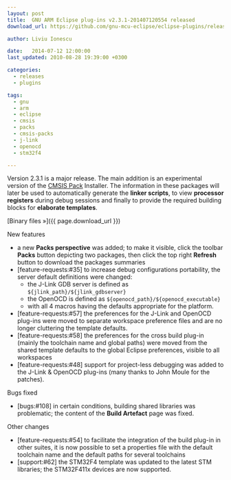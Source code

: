 ```yaml
---
layout: post
title:  GNU ARM Eclipse plug-ins v2.3.1-201407120554 released
download_url: https://github.com/gnu-mcu-eclipse/eclipse-plugins/releases/tag/v2.3.1-201407120554

author: Liviu Ionescu

date:   2014-07-12 12:00:00
last_updated: 2010-08-28 19:39:00 +0300

categories:
  - releases
  - plugins

tags:
  - gnu
  - arm
  - eclipse
  - cmsis
  - packs
  - cmsis-packs
  - j-link
  - openocd
  - stm32f4

---
```


Version 2.3.1 is a major release. The main addition is an experimental version of the [CMSIS Pack](http://www.keil.com/pack/doc/cmsis/Pack/html/index.html) Installer. The information in these packages will later be used to automatically generate the **linker scripts**, to view **processor registers** during debug sessions and finally to provide the required building blocks for **elaborate templates**.

[Binary files »]({{ page.download_url }})

New features

- a new **Packs perspective** was added; to make it visible, click the toolbar **Packs** button depicting two packages, then click the top right **Refresh** button to download the packages summaries
- [feature-requests:#35] to increase debug configurations portability, the server default definitions  were changed:
  - the J-Link GDB server is defined as `${jlink_path}/${jlink_gdbserver}`
  - the OpenOCD is defined as `${openocd_path}/${openocd_executable}`
  - with all 4 macros having the defaults appropriate for the platform.
- [feature-requests:#57] the preferences for the J-Link and OpenOCD plug-ins were moved to  separate workspace preference files and are no longer cluttering the template defaults.
- [feature-requests:#58] the preferences for the cross build plug-in (mainly the toolchain name and global paths) were moved from the shared template defaults to the global Eclipse preferences, visible to all workspaces
- [feature-requests:#48] support for project-less debugging was added to the J-Link & OpenOCD plug-ins (many thanks to John Moule for the patches).

Bugs fixed

- [bugs:#108] in certain conditions, building shared libraries was problematic; the content of the **Build Artefact** page was fixed.

Other changes

- [feature-requests:#54] to facilitate the integration of the build plug-in in other suites, it is now possible to set a properties file with the default toolchain name and the default paths for several toolchains
- [support:#62] the STM32F4 template was updated to the latest STM libraries; the STM32F411x devices are now supported.
